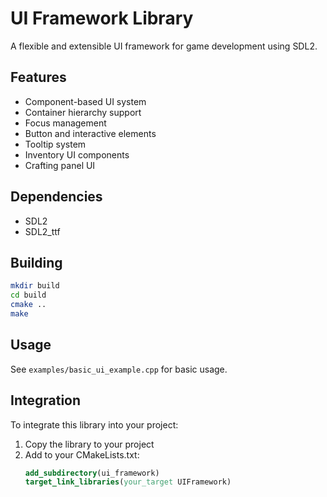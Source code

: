 # UI Framework Library

A flexible and extensible UI framework for game development using SDL2.

## Features

- Component-based UI system
- Container hierarchy support
- Focus management
- Button and interactive elements
- Tooltip system
- Inventory UI components
- Crafting panel UI

## Dependencies

- SDL2
- SDL2_ttf

## Building

```bash
mkdir build
cd build
cmake ..
make
```

## Usage

See `examples/basic_ui_example.cpp` for basic usage.

## Integration

To integrate this library into your project:

1. Copy the library to your project
2. Add to your CMakeLists.txt:
   ```cmake
   add_subdirectory(ui_framework)
   target_link_libraries(your_target UIFramework)
   ```

